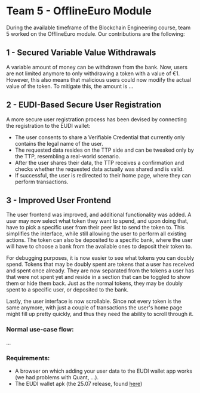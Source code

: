 # Team 5 - OfflineEuro Module
During the available timeframe of the Blockchain Engineering course, team 5 worked on the OfflineEuro module. Our contributions are the following:

## 1 - Secured Variable Value Withdrawals
A variable amount of money can be withdrawn from the bank. Now, users are not limited anymore to only withdrawing a token with a value of €1. However, this also means that malicious users could now modify the actual value of the token. To mitigate this, the amount is ...

## 2 - EUDI-Based Secure User Registration
A more secure user registration process has been devised by connecting the registration to the EUDI wallet: 
* The user consents to share a Verifiable Credential that currently only contains the legal name of the user. 
* The requested data resides on the TTP side and can be tweaked only by the TTP, resembling a real-world scenario. 
* After the user shares their data, the TTP receives a confirmation and checks whether the requested data actually was shared and is valid. 
* If successful, the user is redirected to their home page, where they can perform transactions.

## 3 - Improved User Frontend
The user frontend was improved, and additional functionality was added. A user may now select what token they want to spend, and upon doing that, have to pick a specific user from their peer list to send the token to. This simplifies the interface, while still allowing the user to perform all existing actions. The token can also be deposited to a specific bank, where the user will have to choose a bank from the available ones to deposit their token to. 

For debugging purposes, it is now easier to see what tokens you can doubly spend. Tokens that may be doubly spent are tokens that a user has received and spent once already. They are now separated from the tokens a user has that were not spent yet and reside in a section that can be toggled to show them or hide them back. Just as the normal tokens, they may be doubly spent to a specific user, or deposited to the bank. 

Lastly, the user interface is now scrollable. Since not every token is the same anymore, with just a couple of transactions the user's home page might fill up pretty quickly, and thus they need the ability to scroll through it.

### Normal use-case flow:
...


### Requirements:
- A browser on which adding your user data to the EUDI wallet app works (we had problems with Quant, ...). 
- The EUDI wallet apk (the 25.07 release, found [here](https://github.com/eu-digital-identity-wallet/eudi-app-android-wallet-ui/releases/tag/Wallet%2FDemo_Version%3D2025.05.27-Demo_Build%3D27))